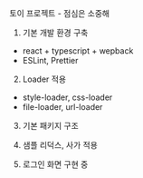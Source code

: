 토이 프로젝트 - 점심은 소중해

1. 기본 개발 환경 구축

- react + typescript + wepback
- ESLint, Prettier

2. Loader 적용

- style-loader, css-loader
- file-loader, url-loader

3. 기본 패키지 구조

4. 샘플 리덕스, 사가 적용

5. 로그인 화면 구현 중
